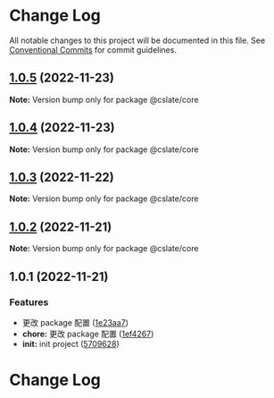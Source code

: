 # Change Log

All notable changes to this project will be documented in this file. See [Conventional Commits](https://conventionalcommits.org) for commit guidelines.

## [1.0.5](https://github.com/rojer95/dslate/compare/v1.0.4...v1.0.5) (2022-11-23)

**Note:** Version bump only for package @cslate/core

## [1.0.4](https://github.com/rojer95/dslate/compare/v1.0.2...v1.0.4) (2022-11-23)

**Note:** Version bump only for package @cslate/core

## [1.0.3](https://github.com/rojer95/dslate/compare/v1.0.2...v1.0.3) (2022-11-22)

**Note:** Version bump only for package @cslate/core

## [1.0.2](https://github.com/rojer95/dslate/compare/v1.0.1...v1.0.2) (2022-11-21)

**Note:** Version bump only for package @cslate/core

## 1.0.1 (2022-11-21)

### Features

- 更改 package 配置 ([1e23aa7](https://github.com/rojer95/dslate/commit/1e23aa76f0ca1e0dd2dffdf035ff64f245b8d9ad))
- **chore:** 更改 package 配置 ([1ef4267](https://github.com/rojer95/dslate/commit/1ef4267ebd885e907c5d28784f767918485bca3a))
- **init:** init project ([5709628](https://github.com/rojer95/dslate/commit/570962891322b0dd7ee150cc8f49ca5c2cc0d2d4))

# Change Log
